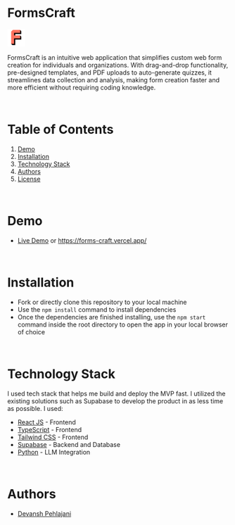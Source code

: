# FormsCraft

<img src="frontend/public/f.png" alt="FormEasy Logo" width="40" />

FormsCraft is an intuitive web application that simplifies custom web form creation for individuals and organizations. With drag-and-drop functionality, pre-designed templates, and PDF uploads to auto-generate quizzes, it streamlines data collection and analysis, making form creation faster and more efficient without requiring coding knowledge.

<br/>

# Table of Contents

1. [Demo](#demo)
2. [Installation](#installation)
3. [Technology Stack](#technology-stack)
4. [Authors](#authors)
5. [License](#license)

<br/>

# Demo

- [Live Demo](https://forms-craft.vercel.app/) or https://forms-craft.vercel.app/
<br/>

# Installation

- Fork or directly clone this repository to your local machine
- Use the `npm install` command to install dependencies
- Once the dependencies are finished installing, use the `npm start` command inside the root directory to open the app in your local browser of choice

<br/>

# Technology Stack

I used tech stack that helps me build and deploy the MVP fast. I utilized the existing solutions such as Supabase to develop the product in as less time as possible. I used:

- [React JS](https://react.dev/) - Frontend
- [TypeScript](https://www.typescriptlang.org/) - Frontend
- [Tailwind CSS](https://tailwindcss.com/) - Frontend
- [Supabase](https://supabase.com/) - Backend and Database
- [Python](https://www.python.org/) - LLM Integration

<br/>

# Authors

- [Devansh Pehlajani](https://github.com/Devansh633)

<br/>
